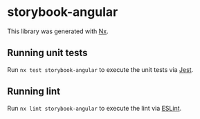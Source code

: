 # storybook-angular

This library was generated with [Nx](https://nx.dev).

## Running unit tests

Run `nx test storybook-angular` to execute the unit tests via [Jest](https://jestjs.io).

## Running lint

Run `nx lint storybook-angular` to execute the lint via [ESLint](https://eslint.org/).
